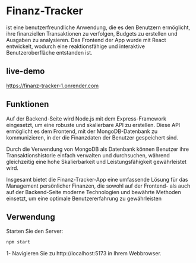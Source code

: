 # Finanz-Tracker

ist eine benutzerfreundliche Anwendung, die es den Benutzern ermöglicht, ihre finanziellen Transaktionen zu verfolgen, Budgets zu erstellen und Ausgaben zu analysieren. Das Frontend der App wurde mit React entwickelt, wodurch eine reaktionsfähige und interaktive Benutzeroberfläche entstanden ist.

## live-demo
https://finanz-tracker-1.onrender.com

## Funktionen
Auf der Backend-Seite wird Node.js mit dem Express-Framework eingesetzt, um eine robuste und skalierbare API zu erstellen. Diese API ermöglicht es dem Frontend, mit der MongoDB-Datenbank zu kommunizieren, in der die Finanzdaten der Benutzer gespeichert sind.

Durch die Verwendung von MongoDB als Datenbank können Benutzer ihre Transaktionshistorie einfach verwalten und durchsuchen, während gleichzeitig eine hohe Skalierbarkeit und Leistungsfähigkeit gewährleistet wird.

Insgesamt bietet die Finanz-Tracker-App eine umfassende Lösung für das Management persönlicher Finanzen, die sowohl auf der Frontend- als auch auf der Backend-Seite moderne Technologien und bewährte Methoden einsetzt, um eine optimale Benutzererfahrung zu gewährleisten

## Verwendung

Starten Sie den Server:

```bash
npm start

```

1- Navigieren Sie zu http://localhost:5173 in Ihrem Webbrowser.
